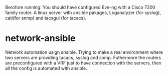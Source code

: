 Berofore running:
You should have configured Eve-ng with a Cisco 7200 family router.
A linux server with ansible pakages, Loganalyzer (for syslog), cati(for snmp) and tacsgui (for tacacs).

# network-ansible
Network automation usign ansible. Trying to make a real environment where two servers are providing tacacs, syslog and snmp. Futhermore the routers are preconfigured with a VRF just to have connection with the servers, then all the config is automated with ansible.
